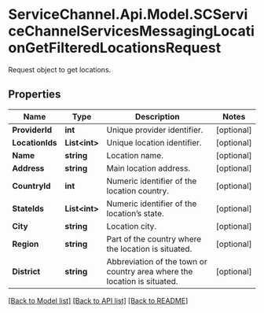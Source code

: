 # ServiceChannel.Api.Model.SCServiceChannelServicesMessagingLocationGetFilteredLocationsRequest
Request object to get locations.

## Properties

Name | Type | Description | Notes
------------ | ------------- | ------------- | -------------
**ProviderId** | **int** | Unique provider identifier. | [optional] 
**LocationIds** | **List&lt;int&gt;** | Unique location identifier. | [optional] 
**Name** | **string** | Location name. | [optional] 
**Address** | **string** | Main location address. | [optional] 
**CountryId** | **int** | Numeric identifier of the location country. | [optional] 
**StateIds** | **List&lt;int&gt;** | Numeric identifier of the location’s state. | [optional] 
**City** | **string** | Location city. | [optional] 
**Region** | **string** | Part of the country where the location is situated. | [optional] 
**District** | **string** | Abbreviation of the town or country area where the location is situated. | [optional] 

[[Back to Model list]](../README.md#documentation-for-models) [[Back to API list]](../README.md#documentation-for-api-endpoints) [[Back to README]](../README.md)

